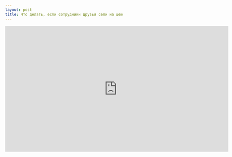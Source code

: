 ```yaml
---
layout: post
title: Что делать, если сотрудники друзья сели на шею
---
```


<iframe width="720" height="405" src="https://www.youtube.com/embed/GxUVBbyw4rQ?showinfo=0" frameborder="0" allowfullscreen></iframe>
